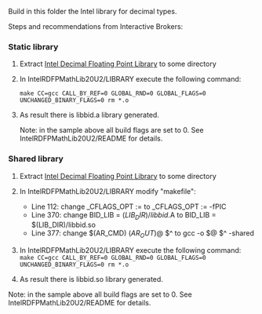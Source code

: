 Build in this folder the Intel library for decimal types.

Steps and recommendations from Interactive Brokers:

### Static library

1) Extract [Intel Decimal Floating Point Library](https://www.intel.com/content/www/us/en/developer/articles/tool/intel-decimal-floating-point-math-library.html)
   to some directory

2) In IntelRDFPMathLib20U2/LIBRARY execute the following command:

   ```make CC=gcc CALL_BY_REF=0 GLOBAL_RND=0 GLOBAL_FLAGS=0 UNCHANGED_BINARY_FLAGS=0 rm *.o```

3) As result there is libbid.a library generated.


   Note: in the sample above all build flags are set to 0. See IntelRDFPMathLib20U2/README for details.

### Shared library
1) Extract [Intel Decimal Floating Point Library](https://www.intel.com/content/www/us/en/developer/articles/tool/intel-decimal-floating-point-math-library.html)
   to some directory

2) In IntelRDFPMathLib20U2/LIBRARY modify "makefile":
   - Line 112: change _CFLAGS_OPT := to _CFLAGS_OPT := -fPIC
   -  Line 370: change BID_LIB = $(LIB_DIR)/libbid.$A to BID_LIB = $(LIB_DIR)/libbid.so
   -  Line 377: change $(AR_CMD) $(AR_OUT)$@ $^ to gcc -o $@ $^ -shared

3) In IntelRDFPMathLib20U2/LIBRARY execute the following command:
   ```make CC=gcc CALL_BY_REF=0 GLOBAL_RND=0 GLOBAL_FLAGS=0 UNCHANGED_BINARY_FLAGS=0 rm *.o```

4) As result there is libbid.so library generated.

Note: in the sample above all build flags are set to 0. See IntelRDFPMathLib20U2/README for details.

